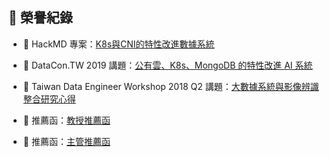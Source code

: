 ## 🏅 榮譽紀錄

- 📘 HackMD 專案：[K8s與CNI的特性改進數據系統](https://hackmd.io/@Reagan/r1SXmej9L)

- 🧪 DataCon.TW 2019 講題：[公有雲、K8s、MongoDB 的特性改進 AI 系統](https://2019.datacon.tw/agenda/)
- 🧪 Taiwan Data Engineer Workshop 2018 Q2 講題：[大數據系統與影像辨識整合研究心得](https://www.accupass.com/event/1804261706519119503070)

- 👔 推薦函：[教授推薦函](https://github.com/MuTed00132/MuTed00132/blob/main/professor.pdf)
- 👔 推薦函：[主管推薦函](https://github.com/MuTed00132/MuTed00132/blob/main/manager.jpg)

